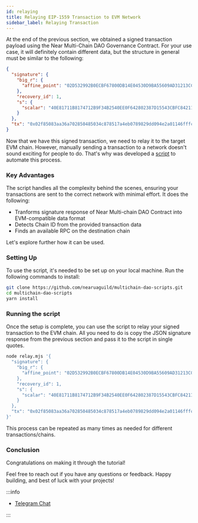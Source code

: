 ```yaml
---
id: relaying
title: Relaying EIP-1559 Transaction to EVM Network
sidebar_label: Relaying Transaction
---
```


At the end of the previous section, we obtained a signed transaction payload using the Near Multi-Chain DAO Governance Contract. For your use case, it will definitely contain different data, but the structure in general must be similar to the following:

```json
{
  "signature": {
    "big_r": {
      "affine_point": "02D532992B0ECBF67800DB14E04530D9BA55609AD31213CC7ABDB554E8FDA986D3"
    },
    "recovery_id": 1,
    "s": {
      "scalar": "40E81711B8174712B9F34B2540EE0F642802387D15543CBFC84211BB04B83AC3"
    }
  },
  "tx": "0x02f85083aa36a702850485034c878517a4eb0789829dd094e2a01146fffc8432497ae49a7a6cba5b9abd71a380a460fe47b1000000000000000000000000000000000000000000000000000000000000a84bc0"
}
```

Now that we have this signed transaction, we need to relay it to the target EVM chain. However, manually sending a transaction to a network doesn't sound exciting for people to do. That's why was developed a [script](https://github.com/nearuaguild/multichain-dao-scripts) to automate this process.

### Key Advantages

The script handles all the complexity behind the scenes, ensuring your transactions are sent to the correct network with minimal effort. It does the following:

- Tranforms signature response of Near Multi-chain DAO Contract into EVM-compatible data format
- Detects Chain ID from the provided transaction data
- Finds an available RPC on the destination chain

Let's explore further how it can be used.

### Setting Up

To use the script, it's needed to be set up on your local machine. Run the following commands to install:

```bash
git clone https://github.com/nearuaguild/multichain-dao-scripts.git
cd multichain-dao-scripts
yarn install
```

### Running the script

Once the setup is complete, you can use the script to relay your signed transaction to the EVM chain. All you need to do is copy the JSON signature response from the previous section and pass it to the script in single quotes.

```bash
node relay.mjs '{
  "signature": {
    "big_r": {
      "affine_point": "02D532992B0ECBF67800DB14E04530D9BA55609AD31213CC7ABDB554E8FDA986D3"
    },
    "recovery_id": 1,
    "s": {
      "scalar": "40E81711B8174712B9F34B2540EE0F642802387D15543CBFC84211BB04B83AC3"
    }
  },
  "tx": "0x02f85083aa36a702850485034c878517a4eb0789829dd094e2a01146fffc8432497ae49a7a6cba5b9abd71a380a460fe47b1000000000000000000000000000000000000000000000000000000000000a84bc0"
}'
```

This process can be repeated as many times as needed for different transactions/chains.

### Conclusion

Congratulations on making it through the tutorial!

Feel free to reach out if you have any questions or feedback. Happy building, and best of luck with your projects!

:::info

- [Telegram Chat](https://t.me/neardev)

:::
